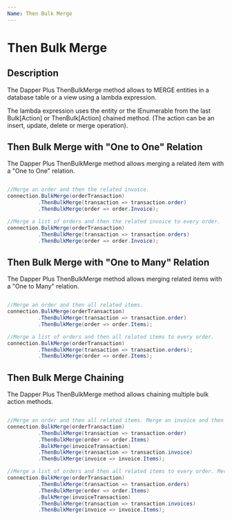 ```yaml
---
Name: Then Bulk Merge
---
```


# Then Bulk Merge

## Description

The Dapper Plus ThenBulkMerge method allows to MERGE entities in a database table or a view using a lambda expression.

The lambda expression uses the entity or the IEnumerable<TEntity> from the last Bulk[Action] or ThenBulk[Action] chained method. (The action can be an insert, update, delete or merge operation).

## Then Bulk Merge with "One to One" Relation

The Dapper Plus ThenBulkMerge method allows merging a related item with a "One to One" relation.


```csharp

//Merge an order and then the related invoice.
connection.BulkMerge(orderTransaction)
          .ThenBulkMerge(transaction => transaction.order)
          .ThenBulkMerge(order => order.Invoice);

//Merge a list of orders and then the related invoice to every order.
connection.BulkMerge(orderTransaction)
          .ThenBulkMerge(transaction => transaction.orders)
          .ThenBulkMerge(order => order.Invoice);
```

## Then Bulk Merge with "One to Many" Relation

The Dapper Plus ThenBulkMerge method allows merging related items with a "One to Many" relation.


```csharp

//Merge an order and then all related items.
connection.BulkMerge(orderTransaction)
          .ThenBulkMerge(transaction => transaction.order)
          .ThenBulkMerge(order => order.Items);

//Merge a list of orders and then all related items to every order.
connection.BulkMerge(orderTransaction)
          .ThenBulkMerge(transaction => transaction.orders);
          .ThenBulkMerge(order => order.Items);
```

## Then Bulk Merge Chaining

The Dapper Plus ThenBulkMerge method allows chaining multiple bulk action methods.


```csharp

//Merge an order and then all related items. Merge an invoice and then all related items.
connection.BulkMerge(orderTransaction)
          .ThenBulkMerge(transaction => transaction.order)
          .ThenBulkMerge(order => order.Items)
          .BulkMerge(invoiceTransaction)
          .ThenBulkMerge(transaction => transaction.invoice)
          .ThenBulkMerge(invoice => invoice.Items);

//Merge a list of orders and then all related items to every order. Merge a list of invoices and then all related items to every invoice.
connection.BulkMerge(orderTransaction)
          .ThenBulkMerge(transaction => transaction.orders)
          .ThenBulkMerge(order => order.Items)
          .BulkMerge(invoiceTransaction)
          .ThenBulkMerge(transaction => transaction.invoices)
          .ThenBulkMerge(invoice => invoice.Items);
```
